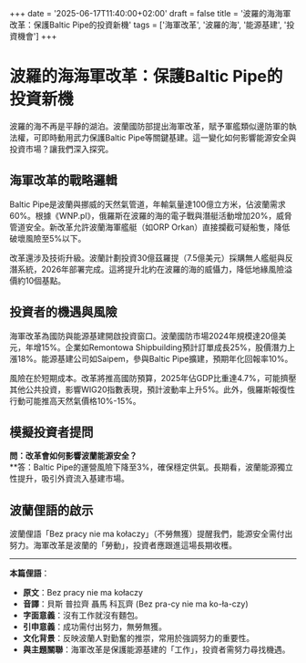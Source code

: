 +++ 
date = '2025-06-17T11:40:00+02:00' 
draft = false 
title = '波羅的海海軍改革：保護Baltic Pipe的投資新機' 
tags = ['海軍改革', '波羅的海', '能源基建', '投資機會'] 
+++

# 波羅的海海軍改革：保護Baltic Pipe的投資新機


波羅的海不再是平靜的湖泊。波蘭國防部提出海軍改革，賦予軍艦類似邊防軍的執法權，可即時動用武力保護Baltic Pipe等關鍵基建。這一變化如何影響能源安全與投資市場？讓我們深入探究。

## 海軍改革的戰略邏輯

Baltic Pipe是波蘭與挪威的天然氣管道，年輸氣量達100億立方米，佔波蘭需求60%。根據《WNP.pl》，俄羅斯在波羅的海的電子戰與潛艇活動增加20%，威脅管道安全。新改革允許波蘭海軍艦艇（如ORP Orkan）直接攔截可疑船隻，降低破壞風險至5%以下。

改革還涉及技術升級。波蘭計劃投資30億茲羅提（7.5億美元）採購無人艦艇與反潛系統，2026年部署完成。這將提升北約在波羅的海的威懾力，降低地緣風險溢價約10個基點。

## 投資者的機遇與風險

海軍改革為國防與能源基建開啟投資窗口。波蘭國防市場2024年規模達20億美元，年增15%。企業如Remontowa Shipbuilding預計訂單成長25%，股價潛力上漲18%。能源基建公司如Saipem，參與Baltic Pipe擴建，預期年化回報率10%。

風險在於短期成本。改革將推高國防預算，2025年佔GDP比重達4.7%，可能擠壓其他公共投資，影響WIG20指數表現，預計波動率上升5%。此外，俄羅斯報復性行動可能推高天然氣價格10%-15%。

## 模擬投資者提問

**問：改革會如何影響波蘭能源安全？**  
**答：Baltic Pipe的運營風險下降至3%，確保穩定供氣。長期看，波蘭能源獨立性提升，吸引外資流入基建市場。

## 波蘭俚語的啟示

波蘭俚語「Bez pracy nie ma kołaczy」（不勞無獲）提醒我們，能源安全需付出努力。海軍改革是波蘭的「勞動」，投資者應跟進這場長期收穫。

---

**本篇俚語**：  
- **原文**：Bez pracy nie ma kołaczy  
- **音譯**：貝斯 普拉齊 聶馬 科瓦齊 (Bez pra-cy nie ma ko-ła-czy)  
- **字面意義**：沒有工作就沒有麵包。  
- **引申意義**：成功需付出努力，無勞無獲。  
- **文化背景**：反映波蘭人對勤奮的推崇，常用於強調努力的重要性。  
- **與主題關聯**：海軍改革是保護能源基建的「工作」，投資者需努力尋找機遇。